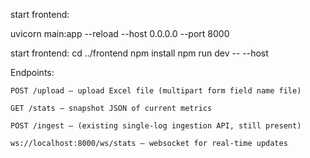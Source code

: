 start frontend:

uvicorn main:app --reload --host 0.0.0.0 --port 8000

start frontend:
    cd ../frontend
    npm install
    npm run dev -- --host

Endpoints:

    POST /upload — upload Excel file (multipart form field name file)

    GET /stats — snapshot JSON of current metrics

    POST /ingest — (existing single-log ingestion API, still present)

    ws://localhost:8000/ws/stats — websocket for real-time updates

